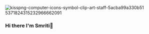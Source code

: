 ![kisspng-computer-icons-symbol-clip-art-staff-5acba99a330b51 5371824315232966662091](https://user-images.githubusercontent.com/39734559/92646123-9183b200-f303-11ea-82b6-bd0fdb2b919d.png)

### Hi there I'm Smriti👋

<!--
**smriti2311/smriti2311** is a ✨ _special_ ✨ repository because its `README.md` (this file) appears on your GitHub profile.

Here are some ideas to get you started:

- 🔭 I’m currently working on 
- 🌱 I’m currently learning ...
- 👯 I’m looking to collaborate on ...
- 🤔 I’m looking for help with ...
- 💬 Ask me about ...
- 📫 How to reach me: ...
- 😄 Pronouns: ...
- ⚡ Fun fact: ...
-->
